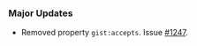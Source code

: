 ### Major Updates

- Removed property `gist:accepts`. Issue [#1247](https://github.com/semanticarts/gist/issues/1247).
